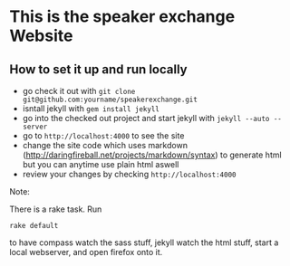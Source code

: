 # This is the speaker exchange Website

## How to set it up and run locally

 * go check it out with `git clone git@github.com:yourname/speakerexchange.git`
 * isntall jekyll with `gem install jekyll`
 * go into the checked out project and start jekyll with `jekyll --auto --server`
 * go to `http://localhost:4000` to see the site
 * change the site code which uses markdown (http://daringfireball.net/projects/markdown/syntax) to generate html but you can anytime use plain html aswell
 * review your changes by checking `http://localhost:4000`

Note:

There is a rake task. Run 

    rake default

to have compass watch the sass stuff, jekyll watch the html stuff, start a local webserver, and open firefox onto it.
